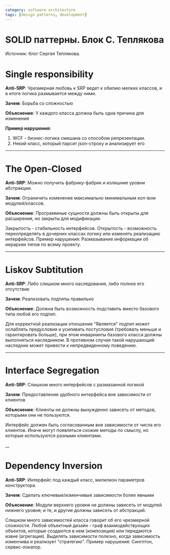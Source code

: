 ```yaml
---
category: software architecture
tags: [design patterns, development]
---
```


# SOLID паттерны. Блок С. Теплякова

Источник: блог Сергея Теплякова.

# Single responsibility

**Anti-SRP**: Чрезмерная любовь к SRP ведет к обилию мелких классов, и в итоге логика размывается между ними.

**Зачем**: Борьба со сложностью

**Объяснение**: У каждого класса должна быть одна причина для изменения

**Пример нарушения:**
1. WCF - бизнес-логика смешана со способом репрезентации.
2. Некий класс, который парсит json-строку и анализирует его
___

# The Open-Closed

**Anti-SRP**: Можно получить фабрику-фабрик и излишние уровни абстракции.

**Зачем**: Ограничить изменение максимально минимальным кол-вом модулей/классов.

**Объяснение**: Программные сущности должны быть открыты для расширения, но закрыты для модификации.

Закрытость - стабильность интерфейсов. Открытость - возможность переопределять в дочерних классах логику или изменять реализацию интерфейсов.
Пример нарушения: Размазывание информации об иерархии типов по всему проекту.
___

# Liskov Subtitution

**Anti-SRP**: Либо слишком много наследования, либо полное его отсутствие

**Зачем**: Реализовать подтипы правильно

**Объяснение**: Должна быть возможность подставить вместо базового типа любой его подтип.

Для корректной реализации отношения "Является" подтип может ослаблять предусловия и усиливать постусловия (требовать меньше и гарантировать больше), при этом инварианты базового класса должны выполняться наследником. В противном случае такой нарушающий наследник может привести к непредвиденному поведению.
___

# Interface Segregation

**Anti-SRP**: Слишком много интерфейсов с размазанной логикой

**Зачем**: Предоставление удобного интерфейса вне зависимости от клиентов

**Объяснение**: Клиенты не должны вынужденно зависеть от методов, которыми они не пользуются.

Интерфейс должен быть согласованным вне зависимости от числа его клиентов. Иначе могут появляться схожие методы по смыслу, но которые используются разными клиентами.

__

# Dependency Inversion

**Anti-SRP**: Интерфейс под каждый класс, милилион параметров конструктора.

**Зачем**: Сделать ключевые/изменчивые зависимости более явными

**Объяснение**: Модули верхнего уровня не должны зависеть от модулей нижнего уровня; и те, и другие должны зависеть от абстракций.

Слишком много зависимостей класса говорит об его чрезмерной сложности. Любой объектный дизайн - граф взаимодействующих объектов, которые создаются в нем (композиция) или передаются извне (агрегация). Выделять зависимости полезно, когда зависимость изменчива и реализует "стратегию".
Пример нарушения: Синглтон, сервис-локатор.

